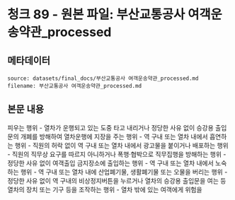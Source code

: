 # 청크 89 - 원본 파일: 부산교통공사 여객운송약관_processed

## 메타데이터

```
source: datasets/final_docs/부산교통공사 여객운송약관_processed.md
filename: 부산교통공사 여객운송약관_processed.md
```

## 본문 내용

피우는 행위 - 열차가 운행되고 있는 도중 타고 내리거나 정당한 사유 없이 승강용 출입문의 개폐를 방해하여 열차운행에 지장을 주는 행위 - 역 구내 또는 열차 내에서 흡연하는 행위 - 직원의 허락 없이 역 구내 또는 열차 내에서 광고물을 붙이거나 배포하는 행위 - 직원의 직무상 요구를 따르지 아니하거나 폭행·협박으로 직무집행을 방해하는 행위 - 정당한 사유 없이 여객출입 금지장소에 출입하는 행위 - 역 구내 또는 열차 내에서 노숙하는 행위 - 역 구내 또는 열차 내에 산업폐기물, 생활폐기물 또는 오물을 버리는 행위 - 정당한 사유 없이 역 구내의 비상정지버튼을 누르거나 열차의 승강용 출입문을 여는 등 열차의 장치 또는 기구 등을 조작하는 행위 - 열차 밖에 있는 여객에게 위험을